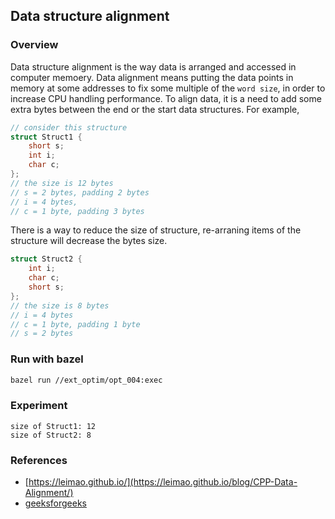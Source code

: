 ## Data structure alignment

### Overview
Data structure alignment is the way data is arranged and accessed in computer memoery. Data alignment means putting the data points in memory at some addresses to fix some multiple of the `word size`, in order to increase CPU handling performance. To align data, it is a need to add some extra bytes between the end or the start data structures. For example,  
```c++
// consider this structure
struct Struct1 {
    short s;
    int i;
    char c;
};
// the size is 12 bytes
// s = 2 bytes, padding 2 bytes
// i = 4 bytes,
// c = 1 byte, padding 3 bytes
```

There is a way to reduce the size of structure, re-arraning items of the structure will decrease the  bytes size.
```c++
struct Struct2 {
    int i;
    char c;
    short s;
};
// the size is 8 bytes
// i = 4 bytes
// c = 1 byte, padding 1 byte
// s = 2 bytes
```

### Run with bazel
```bash
bazel run //ext_optim/opt_004:exec
```

### Experiment
```
size of Struct1: 12
size of Struct2: 8
```

### References
- [https://leimao.github.io/](https://leimao.github.io/blog/CPP-Data-Alignment/)
- [geeksforgeeks](https://www.geeksforgeeks.org/data-structure-alignment-how-data-is-arranged-and-accessed-in-computer-memory/)